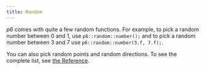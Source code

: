 ```yaml
---
title: Random
---
```


*p6* comes with quite a few random functions. For example, to pick a random number between 0 and 1, use `p6::random::number();` and to pick a random number between 3 and 7 use `p6::random::number(3.f, 7.f);`.

You can also pick random points and random directions. To see the complete list, see [the Reference](/reference/random).